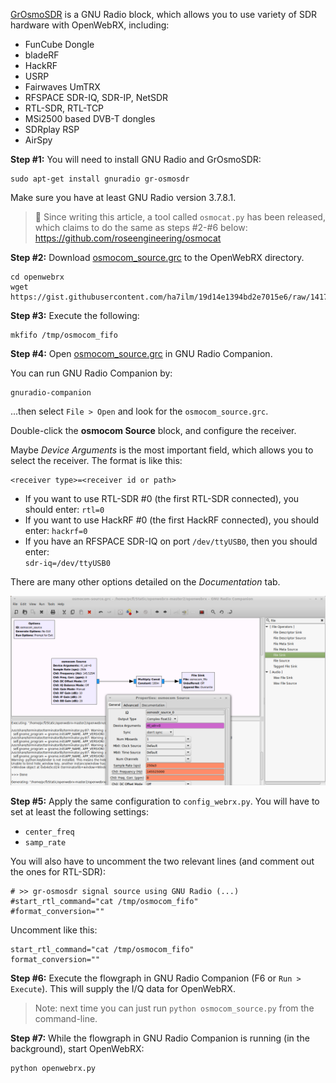 <a href="http://sdr.osmocom.org/trac/wiki/GrOsmoSDR">GrOsmoSDR</a> is a GNU Radio block, which allows you to use variety of SDR hardware with OpenWebRX, including:

* FunCube Dongle
* bladeRF
* ​HackRF
* USRP
* ​Fairwaves UmTRX
* RFSPACE ​SDR-IQ, ​SDR-IP, ​NetSDR 
* RTL-SDR, RTL-TCP
* MSi2500 based DVB-T dongles 
* ​SDRplay RSP
* ​AirSpy 

**Step #1:** You will need to install GNU Radio and GrOsmoSDR:

    sudo apt-get install gnuradio gr-osmosdr

Make sure you have at least GNU Radio version 3.7.8.1.

> :green_book: Since writing this article, a tool called `osmocat.py` has been released, which claims to do the same as steps #2-#6 below: https://github.com/roseengineering/osmocat 

**Step #2:** Download [osmocom_source.grc](https://gist.githubusercontent.com/ha7ilm/19d14e1394bd2e7015e6/raw/141720f8b2b6da725fbcfc8959ee4ea4547b53a8/osmocom_source.grc) to the OpenWebRX directory.

    cd openwebrx
    wget https://gist.githubusercontent.com/ha7ilm/19d14e1394bd2e7015e6/raw/141720f8b2b6da725fbcfc8959ee4ea4547b53a8/osmocom_source.grc

**Step #3:** Execute the following:

    mkfifo /tmp/osmocom_fifo

**Step #4:** Open [osmocom_source.grc](https://gist.githubusercontent.com/ha7ilm/19d14e1394bd2e7015e6/raw/141720f8b2b6da725fbcfc8959ee4ea4547b53a8/osmocom_source.grc) in GNU Radio Companion. 

You can run GNU Radio Companion by:

    gnuradio-companion

...then select `File > Open` and look for the `osmocom_source.grc`.

Double-click the **osmocom Source** block, and configure the receiver.

Maybe *Device Arguments* is the most important field, which allows you to select the receiver. The format is like this: 

    <receiver type>=<receiver id or path>

* If you want to use RTL-SDR #0 (the first RTL-SDR connected), you should enter: `rtl=0`
* If you want to use HackRF #0 (the first HackRF connected), you should enter: `hackrf=0`
* If you have an RFSPACE SDR-IQ on port `/dev/ttyUSB0`, then you should enter:<br/>`sdr-iq=/dev/ttyUSB0`

There are many other options detailed on the *Documentation* tab.

![osmocom_source](images/osmocom_source_config.png)

**Step #5:** Apply the same configuration to `config_webrx.py`. You will have to set at least the following settings:
* `center_freq`
* `samp_rate`

You will also have to uncomment the two relevant lines (and comment out the ones for RTL-SDR):

    # >> gr-osmosdr signal source using GNU Radio (...)
    #start_rtl_command="cat /tmp/osmocom_fifo"
    #format_conversion=""

Uncomment like this:

    start_rtl_command="cat /tmp/osmocom_fifo"
    format_conversion=""


**Step #6:** Execute the flowgraph in GNU Radio Companion (F6 or `Run > Execute`). This will supply the I/Q data for OpenWebRX.

> Note: next time you can just run `python osmocom_source.py` from the command-line.

**Step #7:** While the flowgraph in GNU Radio Companion is running (in the background), start OpenWebRX:

    python openwebrx.py



 



